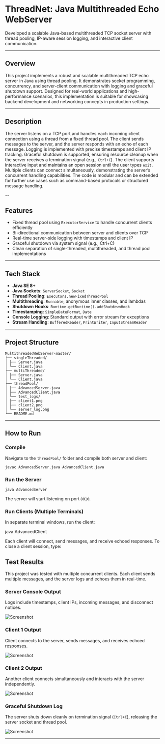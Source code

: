 # ThreadNet: Java Multithreaded Echo WebServer

Developed a scalable Java-based multithreaded TCP socket server with thread pooling, IP-aware session logging, and interactive client communication.

---

## Overview

This project implements a robust and scalable multithreaded TCP echo server in Java using thread pooling. It demonstrates socket programming, concurrency, and server-client communication with logging and graceful shutdown support. Designed for real-world applications and high-performance scenarios, this implementation is suitable for showcasing backend development and networking concepts in production settings.

---

## Description

The server listens on a TCP port and handles each incoming client connection using a thread from a fixed thread pool. The client sends messages to the server, and the server responds with an echo of each message. Logging is implemented with precise timestamps and client IP tracking. Graceful shutdown is supported, ensuring resource cleanup when the server receives a termination signal (e.g., `Ctrl+C`).
The client supports interactive input and maintains an open session until the user types `exit`. Multiple clients can connect simultaneously, demonstrating the server’s concurrent handling capabilities. The code is modular and can be extended for further use cases such as command-based protocols or structured message handling.

--

## Features

- Fixed thread pool using `ExecutorService` to handle concurrent clients efficiently
- Bi-directional communication between server and clients over TCP
- Real-time server-side logging with timestamps and client IP
- Graceful shutdown via system signal (e.g., Ctrl+C)
- Clean separation of single-threaded, multithreaded, and thread pool implementations

---

## Tech Stack

- **Java SE 8+**
- **Java Sockets**: `ServerSocket`, `Socket`
- **Thread Pooling**: `Executors.newFixedThreadPool`
- **Multithreading**: `Runnable`, anonymous inner classes, and lambdas
- **Shutdown Hooks**: `Runtime.getRuntime().addShutdownHook`
- **Timestamping**: `SimpleDateFormat`, `Date`
- **Console Logging**: Standard output with error stream for exceptions
- **Stream Handling**: `BufferedReader`, `PrintWriter`, `InputStreamReader`

---

## Project Structure

```
MultithreadedWebServer-master/
├── singleThreaded/
│ ├── Server.java
│ └── Client.java
├── multiThreaded/
│ ├── Server.java
│ └── Client.java
├── threadPool/
│ ├── AdvancedServer.java
│ ├── AdvancedClient.java
│ └── test_logs/
│ ├── client1.png
│ ├── client2.png
│ └── server_log.png
└── README.md
```

---

## How to Run

### Compile

Navigate to the `threadPool/` folder and compile both server and client:

`javac AdvancedServer.java AdvancedClient.java`


### Run the Server

`java AdvancedServer`


The server will start listening on port `8010`.

### Run Clients (Multiple Terminals)

In separate terminal windows, run the client:

java AdvancedClient


Each client will connect, send messages, and receive echoed responses. To close a client session, type:

## Test Results

This project was tested with multiple concurrent clients. Each client sends multiple messages, and the server logs and echoes them in real-time.

### Server Console Output

Logs include timestamps, client IPs, incoming messages, and disconnect notices.

![Screenshot](test_logs/server_log.png)

### Client 1 Output

Client connects to the server, sends messages, and receives echoed responses.

![Screenshot](test_logs/client1.png)

### Client 2 Output

Another client connects simultaneously and interacts with the server independently.

![Screenshot](test_logs/client2.png)

### Graceful Shutdown Log

The server shuts down cleanly on termination signal (`Ctrl+C`), releasing the server socket and thread pool.

![Screenshot](test_logs/shutdown.png)

---
